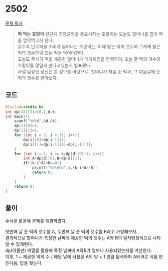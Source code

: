 # 2502

[문제 링크](https://www.acmicpc.net/problem/2502)

> __떡 먹는 호랑이__
> 탄단지 영향균형을 중요시하는 호랑이는 오늘도 할머니를 잡아 떡을 얻어먹고자 한다.  
> 갈수록 탄수화물 소비가 늘어나는 호랑이는, 어제 받은 떡의 갯수와 그저께 받은 떡의 갯수만큼 오늘 떡을 먹어야한다.  
> 오늘도 무사히 떡을 제공한 할머니가 기자회견을 진행하여, 오늘 준 떡의 갯수와 호랑이를 몇일째 만나고있는지 발표했다.  
> 사설 탐정인 당신은 본 정보를 바탕으로, 할머니가 처음 준 떡과, 그 다음날에 준 떡의 갯수를 알아보자.  

## 코드

```c
#include<stdio.h>
int dp[32][2]={0,},d,k;
int main(){
    scanf("%d%d",&d,&k);
    dp[1][0]=1;
    dp[2][1]=1;
    for (int i = 3; i < 31; i++){
        dp[i][0]=dp[i-1][1];
        dp[i][1]=dp[i-1][0]+dp[i-1][1];
    }
    for (int i = 1; i <= k/dp[d][0]+1; i++){
        int A=dp[d][0],B=dp[d][1];
        if((k-i*A)%B==0){
            printf("%d\n%d",i,(k-i*A)/B);
            return 0;
        }
    }
    return 0;
}
```

## 풀이

수식을 활용해 문제를 해결하였다.

첫번째 날 준 떡의 갯수를 A, 두번째 날 준 떡의 갯수를 B라고 가정해보자.  
결과적으로 할머니가 특정한 날짜에 제공한 떡의 갯수는 A와 B의 일차방정식으로 나타낼 수 있게된다.  
dp(이름만) 배열을 활용해 특정 날짜에 A와B가 얼마나 사용되었는지를 계산한다.  
이후, 1 ~ 제공한 떡의 수 / 해당 날에 사용된 A의 양 + 1 만큼 탐색하며 A와 B로 식을 만든다음, 답을 찾는다.  